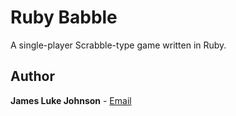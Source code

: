# Ruby Babble
A single-player Scrabble-type game written in Ruby.

## Author
**James Luke Johnson** - [Email](mailto:jjohn144@my.westga.edu)
